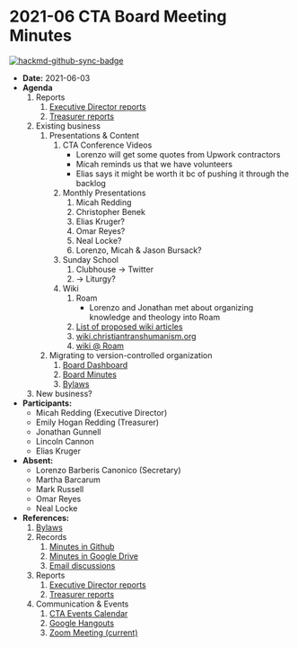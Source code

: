 # 2021-06 CTA Board Meeting Minutes

[![hackmd-github-sync-badge](https://hackmd.io/jU4eGgZdTPW1uK3iu3prVg/badge)](https://hackmd.io/jU4eGgZdTPW1uK3iu3prVg)


- **Date:** 2021-06-03
- **Agenda**
    1. Reports
        1. [Executive Director reports](https://www.christiantranshumanism.org/reports/membership)
        2. [Treasurer reports](https://www.christiantranshumanism.org/reports/treasurer)
    2. Existing business
        1. Presentations & Content
            1. CTA Conference Videos
                - Lorenzo will get some quotes from Upwork contractors 
                - Micah reminds us that we have volunteers 
                - Elias says it might be worth it bc of pushing it through the backlog
            2. Monthly Presentations
                1. Micah Redding
                2. Christopher Benek
                3. Elias Kruger?
                4. Omar Reyes?
                5. Neal Locke?
                6. Lorenzo, Micah & Jason Bursack?
            3. Sunday School
                1. Clubhouse -> Twitter
                2. -> Liturgy?
            4. Wiki 
                1. Roam
                    - Lorenzo and Jonathan met about organizing knowledge and theology into Roam 
                2. [List of proposed wiki articles](https://docs.google.com/spreadsheets/d/1ywcS_PMz2BVbvYdMso6uJl6wyCVf-CXS-dtclmXLHV8/edit?usp=sharing)
                3. [wiki.christiantranshumanism.org](https://cta-wiki.netlify.app)
                4. [wiki @ Roam](https://roamresearch.com/#/app/christiantranshumanism)
        4. Migrating to version-controlled organization
            1. [Board Dashboard](https://github.com/christian-transhumanism/board/blob/main/board.md) 
            2. [Board Minutes](https://github.com/christian-transhumanism/board)
            3. [Bylaws](https://github.com/christian-transhumanism/bylaws)
    3. New business?
- **Participants:**
    - Micah Redding (Executive Director)
    - Emily Hogan Redding (Treasurer)
    - Jonathan Gunnell
    - Lincoln Cannon
    - Elias Kruger
- **Absent:**
    - Lorenzo Barberis Canonico (Secretary)
    - Martha Barcarum
    - Mark Russell
    - Omar Reyes
    - Neal Locke
- **References:** 
    1. [Bylaws](https://github.com/christian-transhumanism/bylaws)
    2. Records
        1. [Minutes in Github](https://github.com/christian-transhumanism/board)
        2. [Minutes in Google Drive](https://drive.google.com/open?id=0B7GmjSbYZdUdZHlmYzZkS0VYOUE)
        3. [Email discussions](https://groups.google.com/forum/#!forum/board-of-the-cta)
    3. Reports
        1. [Executive Director reports](https://www.christiantranshumanism.org/reports/membership)
        2. [Treasurer reports](https://www.christiantranshumanism.org/reports/treasurer)
    4. Communication & Events
        1. [CTA Events Calendar](https://www.christiantranshumanism.org/calendar)
        2. [Google Hangouts](https://meet.google.com/vbv-ztvv-icw)
        3. [Zoom Meeting (current)](https://www.christiantranshumanism.org/zoom)


